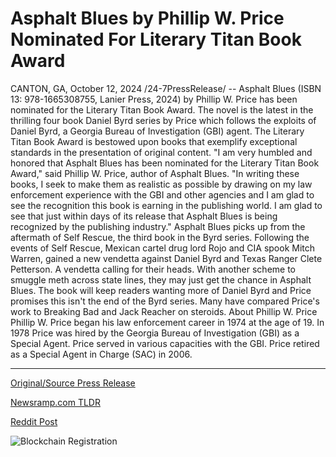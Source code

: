 # Asphalt Blues by Phillip W. Price Nominated For Literary Titan Book Award

CANTON, GA, October 12, 2024 /24-7PressRelease/ -- Asphalt Blues (ISBN 13: 978-1665308755, Lanier Press, 2024) by Phillip W. Price has been nominated for the Literary Titan Book Award. The novel is the latest in the thrilling four book Daniel Byrd series by Price which follows the exploits of Daniel Byrd, a Georgia Bureau of Investigation (GBI) agent. The Literary Titan Book Award is bestowed upon books that exemplify exceptional standards in the presentation of original content.  "I am very humbled and honored that Asphalt Blues has been nominated for the Literary Titan Book Award," said Phillip W. Price, author of Asphalt Blues. "In writing these books, I seek to make them as realistic as possible by drawing on my law enforcement experience with the GBI and other agencies and I am glad to see the recognition this book is earning in the publishing world. I am glad to see that just within days of its release that Asphalt Blues is being recognized by the publishing industry."  Asphalt Blues picks up from the aftermath of Self Rescue, the third book in the Byrd series. Following the events of Self Rescue, Mexican cartel drug lord Rojo and CIA spook Mitch Warren, gained a new vendetta against Daniel Byrd and Texas Ranger Clete Petterson. A vendetta calling for their heads. With another scheme to smuggle meth across state lines, they may just get the chance in Asphalt Blues. The book will keep readers wanting more of Daniel Byrd and Price promises this isn't the end of the Byrd series. Many have compared Price's work to Breaking Bad and Jack Reacher on steroids.  About Phillip W. Price  Phillip W. Price began his law enforcement career in 1974 at the age of 19. In 1978 Price was hired by the Georgia Bureau of Investigation (GBI) as a Special Agent. Price served in various capacities with the GBI. Price retired as a Special Agent in Charge (SAC) in 2006. 

---

[Original/Source Press Release](https://www.24-7pressrelease.com/press-release/515205/asphalt-blues-by-phillip-w-price-nominated-for-literary-titan-book-award)
                    

[Newsramp.com TLDR](https://newsramp.com/curated-news/thrilling-novel-asphalt-blues-nominated-for-literary-titan-book-award/4bc066d9ba53b7f810df8d780ee830cc) 

 



[Reddit Post](https://www.reddit.com/r/AwardsAndRecognition/comments/1g1uq00/thrilling_novel_asphalt_blues_nominated_for/) 



![Blockchain Registration](https://cdn.newsramp.app/24-7PressRelease/qrcode/2410/12/tileoNFT.webp)